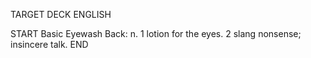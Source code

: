 TARGET DECK
ENGLISH

START
Basic
Eyewash
Back: n. 1 lotion for the eyes. 2 slang nonsense; insincere talk.
END
